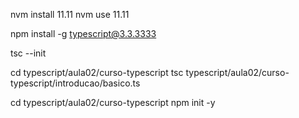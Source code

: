 nvm install 11.11
nvm use 11.11

npm install -g typescript@3.3.3333

tsc --init

cd typescript/aula02/curso-typescript
tsc typescript/aula02/curso-typescript/introducao/basico.ts

cd typescript/aula02/curso-typescript
npm init -y